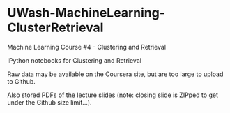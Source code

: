 # UWash-MachineLearning-ClusterRetrieval
Machine Learning Course #4 - Clustering and Retrieval

IPython notebooks for Clustering and Retrieval

Raw data may be available on the Coursera site, but are too large to upload to Github.

Also stored PDFs of the lecture slides (note: closing slide is ZIPped to get under the Github size limit...).
